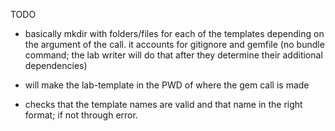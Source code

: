 TODO

* basically mkdir with folders/files for each of the templates depending on the argument of the call. it accounts for gitignore and gemfile (no bundle command; the lab writer will do that after they determine their additional dependencies)

* will make the lab-template in the PWD of where the gem call is made

* checks that the template names are valid and that name in the right format; if not through error.